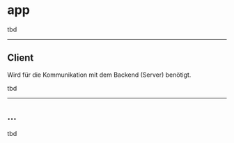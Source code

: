 # app

tbd

---
## Client

Wird für die Kommunikation mit dem Backend (Server) benötigt.

tbd

---

## ...

tbd
